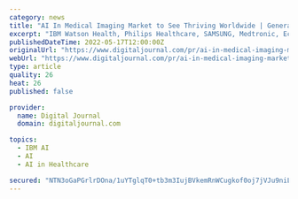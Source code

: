 ```yaml
---
category: news
title: "AI In Medical Imaging Market to See Thriving Worldwide | General Electric, IBM Watson Health, Philips Healthcare and more"
excerpt: "IBM Watson Health, Philips Healthcare, SAMSUNG, Medtronic, EchoNous, Enlitic, Siemens Healthcare, Intel, NVIDIA Click here for a free sample + related graphs of the report @: https://www.datalabforecast.com/request-sample/63058-ai-in-medical-imaging-market ..."
publishedDateTime: 2022-05-17T12:00:00Z
originalUrl: "https://www.digitaljournal.com/pr/ai-in-medical-imaging-market-to-see-thriving-worldwide-general-electric-ibm-watson-health-philips-healthcare-and-more"
webUrl: "https://www.digitaljournal.com/pr/ai-in-medical-imaging-market-to-see-thriving-worldwide-general-electric-ibm-watson-health-philips-healthcare-and-more"
type: article
quality: 26
heat: 26
published: false

provider:
  name: Digital Journal
  domain: digitaljournal.com

topics:
  - IBM AI
  - AI
  - AI in Healthcare

secured: "NTN3oGaPGrlrDOna/1uYTglqT0+tb3m3IujBVkemRnWCugkof0oj7jVJu9niLoSx5RvC571LcOwVbMAc7mX2NzLVPOZGbxfRvZTSxm45+J4gW990qQV190+yoFXyPfzwuVBLQtawfHxnSAQKVfC67qggKRSmJFEFqG/tkvTgUajBQwJZKZabeFBCskzu6X8FBxQ6osJlD/s0LYaiLN6OhSrAYxi8vsH5u1q8mVjwMWB1EXXvmVz1Ojafn2u1UrVSZA1WUs0AyAc0SZkQ2yzquAuJulVb+ToqK/XWI9vBHcttmLnswqVMw2s7u1N78ErrF+ug0sae+kQZ3ShGmexJbRrpLXaslTYRVHzq3BQBQvk=;jXn7IGn3AgxgM6pb6PIgNA=="
---
```


